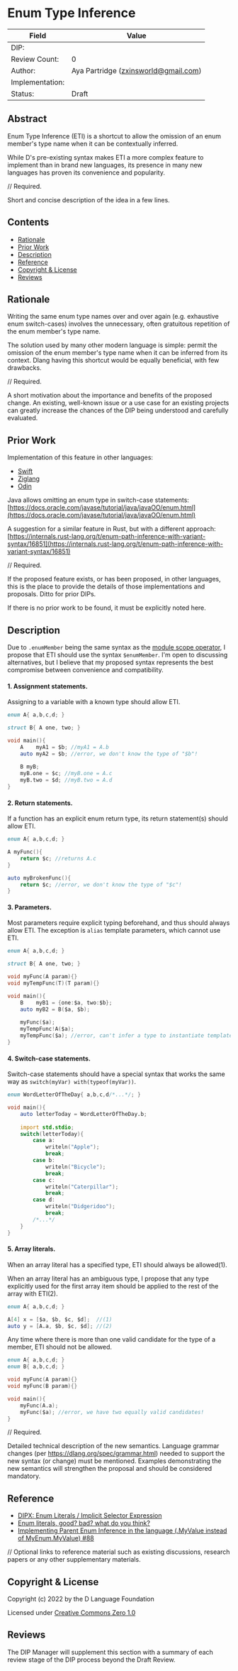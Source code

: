 # Enum Type Inference

| Field           | Value                                                           |
|-----------------|-----------------------------------------------------------------|
| DIP:            |                                                                 |
| Review Count:   | 0                                                               |
| Author:         | Aya Partridge (zxinsworld@gmail.com)                            |
| Implementation: |                                                                 |
| Status:         | Draft                                                           |

## Abstract

Enum Type Inference (ETI) is a shortcut to allow the omission of an enum member's
type name when it can be contextually inferred.

While D's pre-existing syntax makes ETI a more complex feature to implement than in brand
new languages, its presence in many new languages has proven its convenience and popularity.

//
Required.

Short and concise description of the idea in a few lines.

## Contents
* [Rationale](#rationale)
* [Prior Work](#prior-work)
* [Description](#description)
* [Reference](#reference)
* [Copyright & License](#copyright--license)
* [Reviews](#reviews)

## Rationale
Writing the same enum type names over and over again (e.g. exhaustive enum switch-cases)
involves the unnecessary, often gratuitous repetition of the enum member's type name.

The solution used by many other modern language is simple: permit the omission
of the enum member's type name when it can be inferred from its context.
Dlang having this shortcut would be equally beneficial, with few drawbacks.

//
Required.

A short motivation about the importance and benefits of the proposed change.  An existing,
well-known issue or a use case for an existing projects can greatly increase the
chances of the DIP being understood and carefully evaluated.

## Prior Work
Implementation of this feature in other languages:
- [Swift](https://docs.swift.org/swift-book/LanguageGuide/Enumerations.html)
- [Ziglang](https://ziglang.org/documentation/master/#Enum-Literals)
- [Odin](https://odin-lang.org/docs/overview/#implicit-selector-expression)

Java allows omitting an enum type in switch-case statements: [https://docs.oracle.com/javase/tutorial/java/javaOO/enum.html](https://docs.oracle.com/javase/tutorial/java/javaOO/enum.html)

A suggestion for a similar feature in Rust, but with a different approach: [https://internals.rust-lang.org/t/enum-path-inference-with-variant-syntax/16851](https://internals.rust-lang.org/t/enum-path-inference-with-variant-syntax/16851)

//
Required.

If the proposed feature exists, or has been proposed, in other languages, this is the place
to provide the details of those implementations and proposals. Ditto for prior DIPs.

If there is no prior work to be found, it must be explicitly noted here.

## Description
Due to `.enumMember` being the same syntax as the [module scope operator](https://dlang.org/spec/module.html#module_scope_operators),
I propose that ETI should use the syntax `$enumMember`. I'm open to discussing alternatives,
but I believe that my proposed syntax represents the best compromise between convenience and compatibility.

#### 1. Assignment statements.
Assigning to a variable with a known type should allow ETI.
```d
enum A{ a,b,c,d; }

struct B{ A one, two; }

void main(){
    A    myA1 = $b; //myA1 = A.b
    auto myA2 = $b; //error, we don't know the type of "$b"!
    
    B myB;
    myB.one = $c; //myB.one = A.c
    myB.two = $d; //myB.two = A.d
}
```

#### 2. Return statements.
If a function has an explicit enum return type, its return statement(s)
should allow ETI.
```d
enum A{ a,b,c,d; }

A myFunc(){
    return $c; //returns A.c
}

auto myBrokenFunc(){
    return $c; //error, we don't know the type of "$c"!
}
```

#### 3. Parameters.
Most parameters require explicit typing beforehand, and thus should
always allow ETI. The exception is `alias` template parameters, which
cannot use ETI.
```d
enum A{ a,b,c,d; }

struct B{ A one, two; }

void myFunc(A param){}
void myTempFunc(T)(T param){}

void main(){
    B    myB1 = {one:$a, two:$b};
    auto myB2 = B($a, $b);
    
    myFunc($a);
    myTempFunc!A($a);
    myTempFunc($a); //error, can't infer a type to instantiate template with from "$a"
}
```

#### 4. Switch-case statements.
Switch-case statements should have a special syntax that works the same way as `switch(myVar) with(typeof(myVar))`.
```d
enum WordLetterOfTheDay{ a,b,c,d/*...*/; }

void main(){
    auto letterToday = WordLetterOfTheDay.b;
    
    import std.stdio;
    switch(letterToday){
        case a:
            writeln("Apple");
            break;
        case b:
            writeln("Bicycle");
            break;
        case c:
            writeln("Caterpillar");
            break;
        case d:
            writeln("Didgeridoo");
            break;
        /*...*/
    }
}
```

#### 5. Array literals.
When an array literal has a specified type, ETI should always be allowed(1).

When an array literal has an ambiguous type, I propose that any type explicitly
used for the first array item should be applied to the rest of the array with ETI(2).
```d
enum A{ a,b,c,d; }

A[4] x = [$a, $b, $c, $d];  //(1)
auto y = [A.a, $b, $c, $d]; //(2)
```

Any time where there is more than one valid candidate for the type of a member, ETI should not be allowed.
```d
enum A{ a,b,c,d; }
enum B{ a,b,c,d; }

void myFunc(A param){}
void myFunc(B param){}

void main(){
    myFunc(A.a);
    myFunc($a); //error, we have two equally valid candidates!
}
```

//
Required.

Detailed technical description of the new semantics. Language grammar changes
(per https://dlang.org/spec/grammar.html) needed to support the new syntax
(or change) must be mentioned. Examples demonstrating the new semantics will
strengthen the proposal and should be considered mandatory.

## Reference
- [DIPX: Enum Literals / Implicit Selector Expression](https://forum.dlang.org/thread/yxxhemcpfkdwewvzulxf@forum.dlang.org)
- [Enum literals, good? bad? what do you think?](https://forum.dlang.org/thread/zvhelliyehokebybmttz@forum.dlang.org)
- [Implementing Parent Enum Inference in the language (.MyValue instead of MyEnum.MyValue) #88](https://github.com/dlang/projects/issues/88)

//
Optional links to reference material such as existing discussions, research papers
or any other supplementary materials.

## Copyright & License
Copyright (c) 2022 by the D Language Foundation

Licensed under [Creative Commons Zero 1.0](https://creativecommons.org/publicdomain/zero/1.0/legalcode.txt)

## Reviews
The DIP Manager will supplement this section with a summary of each review stage
of the DIP process beyond the Draft Review.
